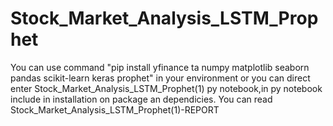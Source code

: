 # Stock_Market_Analysis_LSTM_Prophet

You can use command "pip install yfinance ta numpy matplotlib seaborn pandas scikit-learn keras prophet" in your environment or you can direct enter Stock_Market_Analysis_LSTM_Prophet(1) py notebook,in py notebook include in installation on package an dependicies.
You can read Stock_Market_Analysis_LSTM_Prophet(1)-REPORT
